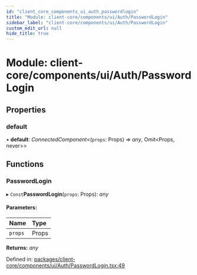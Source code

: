 ```yaml
---
id: "client_core_components_ui_auth_passwordlogin"
title: "Module: client-core/components/ui/Auth/PasswordLogin"
sidebar_label: "client-core/components/ui/Auth/PasswordLogin"
custom_edit_url: null
hide_title: true
---
```


# Module: client-core/components/ui/Auth/PasswordLogin

## Properties

### default

• **default**: *ConnectedComponent*<(`props`: Props) => *any*, Omit<Props, never\>\>

## Functions

### PasswordLogin

▸ `Const`**PasswordLogin**(`props`: Props): *any*

#### Parameters:

Name | Type |
:------ | :------ |
`props` | Props |

**Returns:** *any*

Defined in: [packages/client-core/components/ui/Auth/PasswordLogin.tsx:49](https://github.com/xr3ngine/xr3ngine/blob/9d253dc38/packages/client-core/components/ui/Auth/PasswordLogin.tsx#L49)
